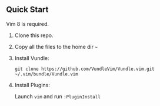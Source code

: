 ## Quick Start

Vim 8 is required.

1. Clone this repo.
2. Copy all the files to the home dir `~`
3. Install Vundle:

    `git clone https://github.com/VundleVim/Vundle.vim.git ~/.vim/bundle/Vundle.vim`

4. Install Plugins:

    Launch `vim` and run `:PluginInstall`
